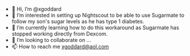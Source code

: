- 👋 Hi, I’m @xgoddard
- 👀 I’m interested in setting up Nightscout to be able to use Sugarmate to follow my son's sugar levels as he has type 1 diabetes.
- 🌱 I’m currently learning how to do this workaround as Sugarmate has stopped working directly from Dexcom.
- 💞️ I’m looking to collaborate on ...
- 📫 How to reach me xgoddard@aol.com
<!---
xgoddard/xgoddard is a ✨ special ✨ repository because its `README.md` (this file) appears on your GitHub profile.
You can click the Preview link to take a look at your changes.
--->
